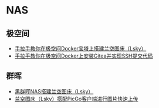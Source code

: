 # NAS
## 极空间
* [手拉手教你在极空间Docker宝塔上搭建兰空图床（Lsky）](./2022/2022-08/2022-08-22/手拉手教你在极空间Docker宝塔上搭建兰空图床（Lsky）.md)
* [手拉手教你在极空间Docker上安装Gitea并实现SSH提交代码](./2022/2022-08/2022-08-22/手拉手教你在极空间Docker上安装Gitea并实现SSH提交代码.md)

## 群晖
* [黑群晖NAS搭建兰空图床（Lsky）](./2022/2022-01/2022-01-11/黑群晖NAS搭建兰空图床（Lsky）.md)
* [兰空图床（Lsky）搭配PicGo客户端进行图片快速上传](./2022/2022-01/2022-11-14/兰空图床（Lsky）搭配PicGo客户端进行图片快速上传.md)

